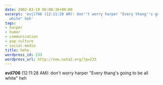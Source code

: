```yaml
---
date: 2002-03-19 06:08:36+00:00
excerpt: 'evil706 (12:11:28 AM): don''t worry harper "Every thang''s going to be all
  white" heh'
tags:
- harper
- humor
- communication
- pop-culture
- social-media
title: hehe.
wordpress_id: 233
wordpress_url: http://new.nata2.org/?p=233
---
```


<b>evil706</b> (12:11:28 AM): don't worry harper "Every thang's going to be all white" heh
